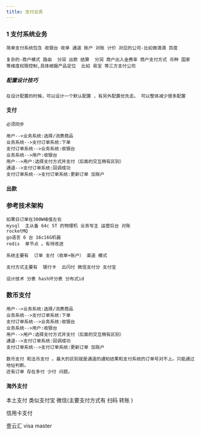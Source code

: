 ```yaml
---
title: 支付业务
---
```


### 1 支付系统业务

```
简单支付系统包含 收银台 收单 通道 账户 对账 计价 对应的公司-比如做滴滴 百度
```

```
复杂的-商户模式 路由  分润 出款 结算  分润 商户出入金费率 商户支付方式 币种 国家 等维度权限控制,具体根据产品定位  比如 易宝 等三方支付公司
```

##### 配置设计技巧

```
在设计配置的时候，可以设计一个默认配置 ，有另外配置优先走。 可以整体减少很多配置
```



#### 支付

```
必须同步
```



```sequence
用户-->业务系统:选择/消费商品
业务系统-->支付订单系统:下单
支付订单系统-->业务系统:收银台
业务系统-->用户:收银台
用户-->用户:选择支付方式并支付（后面的交互稍有区别）
通道-->支付订单系统:回调成功
支付订单系统-->支付订单系统:更新订单 加账户

```



#### 出款

### 参考技术架构

```
如果日订单在300W峰值左右
mysql  主从备 64c 5T 的物理机 业务写主 运营后台 对账
rocketMQ 
go语言 6 台 16c16G机器 
redis  单节点 。有待改进

系统主要有  订单 支付（收单+账户） 渠道 模式

支付方式主要有  银行卡  云闪付 微信支付分 支付宝

设计技术 分表 hash环分表 分布式id
```

### 数币支付

```sequence
用户-->业务系统:选择/消费商品
业务系统-->支付订单系统:下单
支付订单系统-->业务系统:收银台
业务系统-->用户:收银台
用户-->用户:选择支付方式并支付（后面的交互稍有区别）
通道-->支付订单系统:回调成功
支付订单系统-->支付订单系统:更新订单 加账户
```



```
数币支付 和法币支付 。最大的区别就是通道的通知结果和支付系统的订单号对不上。只能通过地址判断。
还有订单 存在多付 少付 问题。
```



#### 海外支付

本土支付 类似支付宝 微信(主要支付方式有 扫码 转账 )

信用卡支付 

壹云汇 visa master 